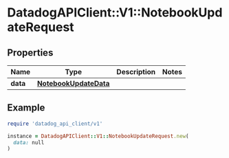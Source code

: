 # DatadogAPIClient::V1::NotebookUpdateRequest

## Properties

| Name | Type | Description | Notes |
| ---- | ---- | ----------- | ----- |
| **data** | [**NotebookUpdateData**](NotebookUpdateData.md) |  |  |

## Example

```ruby
require 'datadog_api_client/v1'

instance = DatadogAPIClient::V1::NotebookUpdateRequest.new(
  data: null
)
```

